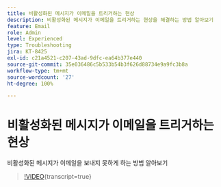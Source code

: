 ```yaml
---
title: 비활성화된 메시지가 이메일을 트리거하는 현상
description: 비활성화된 메시지가 이메일을 트리거하는 현상을 해결하는 방법 알아보기
feature: Email
role: Admin
level: Experienced
type: Troubleshooting
jira: KT-8425
exl-id: c21a4521-c207-43ad-9dfc-ea64b377e440
source-git-commit: 35e036486c5b533b54b3f626d88734e9a9fc3b8a
workflow-type: tm+mt
source-wordcount: '27'
ht-degree: 100%

---
```


# 비활성화된 메시지가 이메일을 트리거하는 현상

비활성화된 메시지가 이메일을 보내지 못하게 하는 방법 알아보기
>[!VIDEO](https://video.tv.adobe.com/v/335981?quality=12&learn=on){transcript=true}
